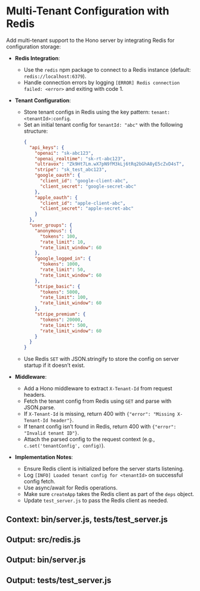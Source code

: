 # Multi-Tenant Configuration with Redis

Add multi-tenant support to the Hono server by integrating Redis for configuration storage:

- **Redis Integration**:
  - Use the `redis` npm package to connect to a Redis instance (default: `redis://localhost:6379`).
  - Handle connection errors by logging `[ERROR] Redis connection failed: <error>` and exiting with code 1.
- **Tenant Configuration**:
  - Store tenant configs in Redis using the key pattern: `tenant:<tenantId>:config`.
  - Set an initial tenant config for `tenantId: "abc"` with the following structure:
    ```json
    {
      "api_keys": {
        "openai": "sk-abc123",
        "openai_realtime": "sk-rt-abc123",
        "ultravox": "Zk9Ht7Lm.wX7pN9fM3kLj6tRq2bGhA8yE5cZvD4sT",
        "stripe": "sk_test_abc123",
        "google_oauth": {
          "client_id": "google-client-abc",
          "client_secret": "google-secret-abc"
        },
        "apple_oauth": {
          "client_id": "apple-client-abc",
          "client_secret": "apple-secret-abc"
        }
      },
      "user_groups": {
        "anonymous": {
          "tokens": 100,
          "rate_limit": 10,
          "rate_limit_window": 60
        },
        "google_logged_in": {
          "tokens": 1000,
          "rate_limit": 50,
          "rate_limit_window": 60
        },
        "stripe_basic": {
          "tokens": 5000,
          "rate_limit": 100,
          "rate_limit_window": 60
        },
        "stripe_premium": {
          "tokens": 20000,
          "rate_limit": 500,
          "rate_limit_window": 60
        }
      }
    }
    ```
  - Use Redis `SET` with JSON.stringify to store the config on server startup if it doesn’t exist.
- **Middleware**:
  - Add a Hono middleware to extract `X-Tenant-Id` from request headers.
  - Fetch the tenant config from Redis using `GET` and parse with JSON.parse.
  - If `X-Tenant-Id` is missing, return 400 with `{"error": "Missing X-Tenant-Id header"}`.
  - If tenant config isn’t found in Redis, return 400 with `{"error": "Invalid tenant ID"}`.
  - Attach the parsed config to the request context (e.g., `c.set('tenantConfig', config)`).

- **Implementation Notes**:
  - Ensure Redis client is initialized before the server starts listening.
  - Log `[INFO] Loaded tenant config for <tenantId>` on successful config fetch.
  - Use async/await for Redis operations.
  - Make sure `createApp` takes the Redis client as part of the `deps` object.
  - Update `test_server.js` to pass the Redis client as needed.

## Context: bin/server.js, tests/test_server.js
## Output: src/redis.js
## Output: bin/server.js
## Output: tests/test_server.js
